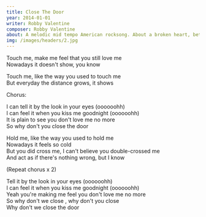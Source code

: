 ```yaml
---
title: Close The Door
year: 2014-01-01
writer: Robby Valentine
composer: Robby Valentine
about: A melodic mid tempo American rocksong. About a broken heart, betrayal,  the ending of a love affair
img: /images/headers/2.jpg
---
```


<p>Touch me, make me feel that you still love me<br />
    Nowadays it doesn't show, you know</p>

<p>Touch me, like the way you used to touch me<br />
    But everyday the distance grows, it shows</p>

<p class="em">Chorus:</p>

<p>I can tell it by the look in your eyes (oooooohh)<br />
    I can feel it when you kiss me goodnight (oooooohh)<br />
    It is plain to see you don't love me no more<br />
    So why don't you close the door</p>

<p>Hold me, like the way you used to hold me<br />
    Nowadays it feels so cold<br />
    But you did cross me, I can't believe you double-crossed me<br />
    And act as if there's nothing wrong, but I know</p>

<p class="em">(Repeat chorus x 2)</p>

<p>Tell it by the look in your eyes (oooooohh)<br />
    I can feel it when you kiss me goodnight (oooooohh)<br />
    Yeah you're making me feel you don't love me no more<br />
    So why don't we close , why don't you close<br />
    Why don't we close the door</p>
